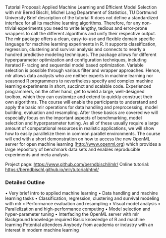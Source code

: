 Tutorial Proposal: Applied Machine Learning and
Efficient Model Selection with mlr
Bernd Bischl, Michel Lang
Department of Statistics, TU Dortmund University
Brief description of the tutorial R does not define a standardized interface
for all its machine learning algorithms. Therefore, for any non-trivial experiments
you need to write lengthy, tedious and error-prone wrappers to call the different
algorithms and unify their respective output. The mlr package offers a clean,
easy-to-use and flexible domain specific language for machine learning experiments
in R. It supports classification, regression, clustering and survival analysis and
connects to nearly a hundred predictive modeling techniques. The package allows
for different hyperparameter optimization and configuration techniques, including
iterated F-racing and sequential model based optimization. Variable selection is
possible through various filter and wrapper approaches.
Hence, mlr allows data analysts who are neither experts in machine learning nor
seasoned R programmers to nevertheless specify and complex machine learning
experiments in short, succinct and scalable code. Experienced programmers, on the
other hand, get to wield a large, well-designed toolbox, which they can customize
and extend to quickly construct their own algorithms.
The course will enable the participants to understand and apply the basic mlr
operations for data handling and preprocessing, model building, evaluation and
resampling. After these basics are covered we will especially focus on the important
aspects of benchmarking, model selection and hyperparameter tuning. As
all of these usually require a large amount of computational resources in realistic
applications, we will show how to easily parallelize them in common parallel environments.
The course will end with a short demonstration on how to access
the new OpenML server for open machine learning (http://www.openml.org)
which provides a large repository of benchmark data sets and enables reproducible
experiments and meta analysis.

Project page: https://www.github.com/berndbischl/mlr/
Online tutorial: https://berndbischl.github.io/mlr/tutorial/html/

### Detailed Outline
• Very brief intro to applied machine learning
• Data handling and machine learning tasks
• Classification, regression, clustering and survival modeling with mlr
• Performance evaluation and resampling
• Visual model analysis
• Parallelization and high-performance computing
• Model selection and hyper-parameter tuning
• Interfacing the OpenML server with mlr
Background knowledge required Basic knowledge of R and machine learning
Potential attendees Anybody from academia or industry with an interest in
modern machine learning

